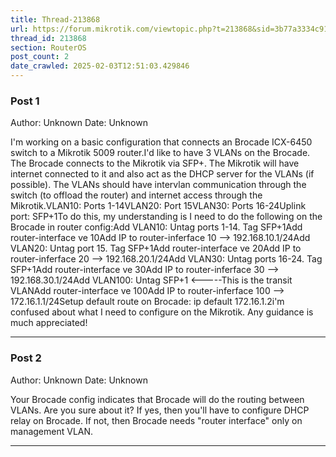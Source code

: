 ```yaml
---
title: Thread-213868
url: https://forum.mikrotik.com/viewtopic.php?t=213868&sid=3b77a3334c914448dbbc02bfdff4c3aa
thread_id: 213868
section: RouterOS
post_count: 2
date_crawled: 2025-02-03T12:51:03.429846
---
```


### Post 1
Author: Unknown
Date: Unknown

I'm working on a basic configuration that connects an Brocade ICX-6450 switch to a Mikrotik 5009 router.I'd like to have 3 VLANs on the Brocade. The Brocade connects to the Mikrotik via SFP+. The Mikrotik will have internet connected to it and also act as the DHCP server for the VLANs (if possible). The VLANs should have intervlan communication through the switch (to offload the router) and internet access through the Mikrotik.VLAN10: Ports 1-14VLAN20: Port 15VLAN30: Ports 16-24Uplink port: SFP+1To do this, my understanding is I need to do the following on the Brocade in router config:Add VLAN10: Untag ports 1-14. Tag SFP+1Add router-interface ve 10Add IP to router-inferface 10 --> 192.168.10.1/24Add VLAN20: Untag port 15. Tag SFP+1Add router-interface ve 20Add IP to router-inferface 20 --> 192.168.20.1/24Add VLAN30: Untag ports 16-24. Tag SFP+1Add router-interface ve 30Add IP to router-inferface 30 --> 192.168.30.1/24Add VLAN100: Untag SFP+1 <-----This is the transit VLANAdd router-interface ve 100Add IP to router-inferface 100 --> 172.16.1.1/24Setup default route on Brocade: ip default 172.16.1.2i'm confused about what I need to configure on the Mikrotik. Any guidance is much appreciated!

---
### Post 2
Author: Unknown
Date: Unknown

Your Brocade config indicates that Brocade will do the routing between VLANs. Are you sure about it? If yes, then you'll have to configure DHCP relay on Brocade. If not, then Brocade needs "router interface" only on management VLAN.

---
